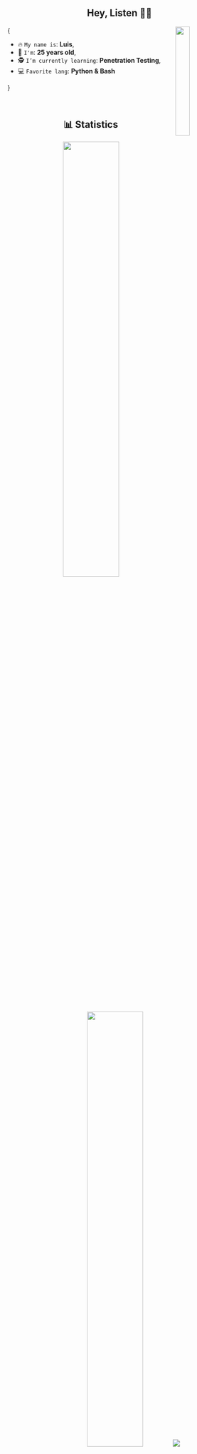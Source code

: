 <h2 align='center'> Hey, Listen 🧚‍♀️</h2>

<img align='right' src='https://octodex.github.com/images/stormtroopocat.png' width='25%'>

{

* 🔥 `My name is`: **Luis**,
* 🚀 `I'm`: **25 years old**,
* 🕵️ `I’m currently learning`: **Penetration Testing**,
* 💻 `Favorite lang`: **Python & Bash**  

}

<br/>

<h2 align='center'>📊 Statistics</h2>

<p align='center'>

  <img height="50%" width="auto" src ="https://github-readme-stats.vercel.app/api?username=LuisRamos98&show_icons=true&count_private=true&theme=material-palenight&hide_border=true&hide=issues,contribs&bg_color=00000000">
  <img height="50%" width="auto" src ="https://github-readme-stats.vercel.app/api/top-langs/?username=LuisRamos98&layout=compact&hide_border=true&theme=material-palenight&bg_color=00000000&langs_count=6&hide=jupyter%20notebook,tex,css,php&exclude_repo=Pacman-AI">
  <img src ="https://github-readme-streak-stats.herokuapp.com?user=LuisRamos98&theme=material-palenight&hide_border=true&background=FFFFFF00">
</p>
